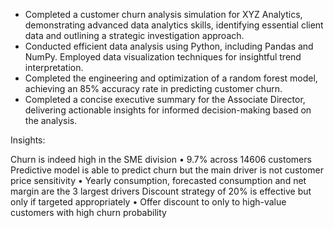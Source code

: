  * Completed a customer churn analysis simulation for XYZ Analytics,
   demonstrating advanced data analytics skills, identifying essential client
   data and outlining a strategic investigation approach.
 * Conducted efficient data analysis using Python, including Pandas and NumPy.
   Employed data visualization techniques for insightful trend interpretation.
 * Completed the engineering and optimization of a random forest model,
   achieving an 85% accuracy rate in predicting customer churn.
 * Completed a concise executive summary for the Associate Director, delivering
   actionable insights for informed decision-making based on the analysis.

Insights:

Churn is indeed high in the SME division
• 9.7% across 14606 customers
Predictive model is able to predict churn but the
main driver is not customer price sensitivity
• Yearly consumption, forecasted consumption
and net margin are the 3 largest drivers
Discount strategy of 20% is effective but only if
targeted appropriately
• Offer discount to only to high-value customers
with high churn probability
